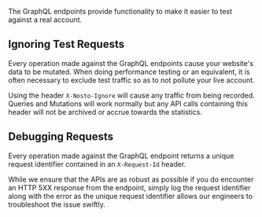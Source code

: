 The GraphQL endpoints provide functionality to make it easier to test against a real account.

## Ignoring Test Requests

Every operation made against the GraphQL endpoints cause your website's data to be mutated. When doing performance testing or an equivalent, it is often necessary to exclude test traffic so as to not pollute your live account.

Using the header `X-Nosto-Ignore` will cause any traffic from being recorded. Queries and Mutations will work normally but any API calls containing this header will not be archived or accrue towards the statistics.

## Debugging Requests

Every operation made against the GraphQL endpoint returns a unique request identifier contained in an `X-Request-Id` header.

While we ensure that the APIs are as robust as possible if you do encounter an HTTP 5XX response from the endpoint, simply log the request identifier along with the error as the unique request identifier allows our engineers to troubleshoot the issue swiftly.